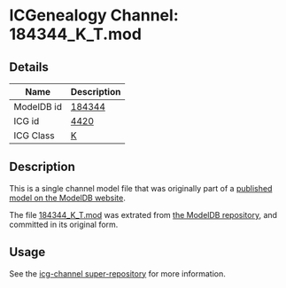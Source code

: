 # ICGenealogy Channel: 184344\_K\_T.mod

## Details

Name | Description
---- | -----------
ModelDB id | [184344](http://senselab.med.yale.edu/ModelDB/ShowModel.cshtml?model=184344)
ICG id | [4420](http://icg.neurotheory.ox.ac.uk/channels/1/4420)
ICG Class | [K](http://icg.neurotheory.ox.ac.uk/channels/1)

## Description

This is a single channel model file that was originally part of a [published model on the ModelDB website](http://senselab.med.yale.edu/mModelDB/ShowModel.cshtml?model=184344).

The file [184344\_K\_T.mod](184344_K_T.mod) was extrated from [the ModelDB repository](http://senselab.med.yale.edu/ModelDB/ShowModel.cshtml?model=184344), and committed in its original form.

## Usage

See the [icg-channel super-repository](https://github.com/icgenealogy/icg-channels) for more information.